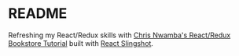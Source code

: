 # README

Refreshing my React/Redux skills with [Chris Nwamba's React/Redux Bookstore Tutorial](https://scotch.io/tutorials/build-a-bookshop-with-react-redux-i-react-redux-flow) built with [React Slingshot](https://github.com/coryhouse/react-slingshot).
